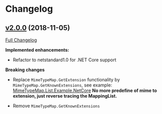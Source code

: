 # Changelog

## [v2.0.0](https://github.com/lettucebo/MimeTypeMap.List/tree/v2.0.0) (2018-11-05)
[Full Changelog](https://github.com/lettucebo/MimeTypeMap.List/compare/v1.1.0...v2.0.0)

**Implemented enhancements:**

- Refactor to netstandard1.0 for .NET Core support

**Breaking changes**

- Replace `MimeTypeMap.GetExtension` functionality by `MimeTypeMap.GetKnownExtensions`, see example: [MimeTypeMap.List.Example.NetCore](https://github.com/lettucebo/MimeTypeMap.List/tree/master/MimeTypeMap.List.Example.NetCore)
  **No more predefine of mime to extension, just reverse tracing the MappingList.**

- Remove `MimeTypeMap.GetKnownExtensions`

